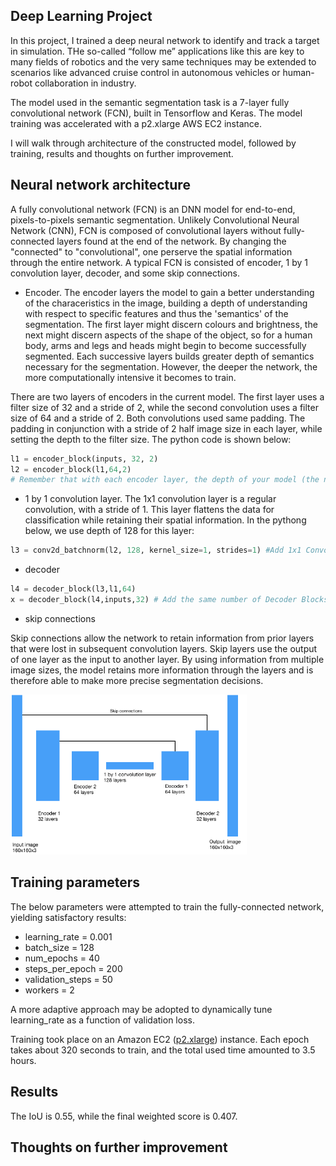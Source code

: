 ## Deep Learning Project <!-- omit in toc -->
In this project, I trained a deep neural network to identify and track a target in simulation. THe so-called “follow me” applications like this are key to many fields of robotics and the very same techniques may be extended to scenarios like advanced cruise control in autonomous vehicles or human-robot collaboration in industry.

The model used in the semantic segmentation task is a 7-layer fully convolutional network (FCN), built in Tensorflow and Keras. The model training was accelerated with a p2.xlarge AWS EC2 instance.

I will walk through architecture of the constructed model, followed by training, results and thoughts on further improvement.

## Neural network architecture <!-- omit in toc -->
A fully convolutional network (FCN) is an DNN model for end-to-end, pixels-to-pixels semantic segmentation. Unlikely Convolutional Neural Network (CNN), FCN is composed of convolutional layers without fully-connected layers found at the end of the network. By changing the "connected" to "convolutional", one perserve the spatial information through the entire network. A typical FCN is consisted of encoder, 1 by 1 convolution layer, decoder, and some skip connections. 

- Encoder.
The encoder layers the model to gain a better understanding of the characeristics in the image, building a depth of understanding with respect to specific features and thus the 'semantics' of the segmentation. The first layer might discern colours and brightness, the next might discern aspects of the shape of the object, so for a human body, arms and legs and heads might begin to become successfully segmented. Each successive layers builds greater depth of semantics necessary for the segmentation. However, the deeper the network, the more computationally intensive it becomes to train.

There are two layers of encoders in the current model. The first layer uses a filter size of 32 and a stride of 2, while the second convolution uses a filter size of 64 and a stride of 2. Both convolutions used same padding. The padding in conjunction with a stride of 2 half image size in each layer, while setting the depth to the filter size. The python code is shown below:
 
```python
l1 = encoder_block(inputs, 32, 2)
l2 = encoder_block(l1,64,2)
# Remember that with each encoder layer, the depth of your model (the number of filters) increases.
```
- 1 by 1 convolution layer.
The 1x1 convolution layer is a regular convolution, with a stride of 1. This layer flattens the data for classification while retaining their spatial information. In the pythong below, we use depth of 128 for this layer:

```python
l3 = conv2d_batchnorm(l2, 128, kernel_size=1, strides=1) #Add 1x1 Convolution layer using conv2d_batchnorm().
```
- decoder
```python
l4 = decoder_block(l3,l1,64)
x = decoder_block(l4,inputs,32) # Add the same number of Decoder Blocks as the number of Encoder Blocks
```
- skip connections

Skip connections allow the network to retain information from prior layers that were lost in subsequent convolution layers. Skip layers use the output of one layer as the input to another layer. By using information from multiple image sizes, the model retains more information through the layers and is therefore able to make more precise segmentation decisions.

<img src="./FCN_architecture.png" alt="Schematic of the FCN architecture" width="75%">


## Training parameters <!-- omit in toc -->

The below parameters were attempted to train the fully-connected network, yielding satisfactory results:

- learning_rate = 0.001
- batch_size = 128
- num_epochs = 40
- steps_per_epoch = 200
- validation_steps = 50
- workers = 2

A more adaptive approach may be adopted to dynamically tune learning_rate as a function of validation loss. 

Training took place on an Amazon EC2 ([p2.xlarge](https://aws.amazon.com/ec2/instance-types/p2/)) instance. Each epoch takes about 320 seconds to train, and the total used time amounted to 3.5 hours.

## Results <!-- omit in toc -->

The IoU is 0.55, while the final weighted score is 0.407.

## Thoughts on further improvement <!-- omit in toc -->

